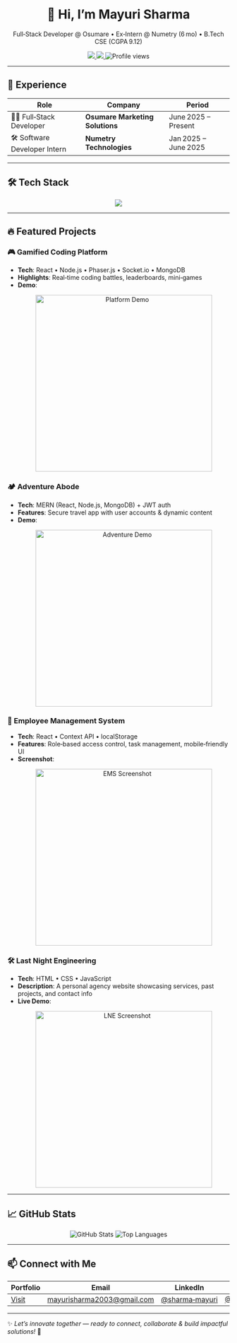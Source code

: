 <div align="center">
  <h1>👋 Hi, I’m <strong>Mayuri Sharma</strong></h1>
  <p>Full‑Stack Developer @ Osumare • Ex‑Intern @ Numetry (6 mo) • B.Tech CSE (CGPA 9.12)</p>
  <p>
    <a href="https://linkedin.com/in/sharma-mayuri">
      <img src="https://img.shields.io/badge/LinkedIn-0A66C2?style=for-the-badge&logo=linkedin&logoColor=white"/>
    </a>
    <a href="mailto:mayurisharma2003@gmail.com">
      <img src="https://img.shields.io/badge/Email-D14836?style=for-the-badge&logo=gmail&logoColor=white"/>
    </a>
    <img src="https://komarev.com/ghpvc/?username=Smayuraa&style=flat-square" alt="Profile views"/>
  </p>
</div>

---

## 💼 Experience

| Role                     | Company                              | Period              |
|--------------------------|---------------------------------------|---------------------|
| 🧑‍💻 Full‑Stack Developer | **Osumare Marketing Solutions**       | June 2025 – Present |
| 🛠️ Software Developer Intern | **Numetry Technologies**          | Jan 2025 – June 2025 |

---

## 🛠️ Tech Stack  
<p align="center">
  <img src="https://skillicons.dev/icons?i=js,react,nodejs,mongodb,html,css,java,git" />
</p>

---

## 🔥 Featured Projects

### 🎮 Gamified Coding Platform  
- **Tech**: React • Node.js • Phaser.js • Socket.io • MongoDB  
- **Highlights**: Real‑time coding battles, leaderboards, mini‑games  
- **Demo**:  
  <p align="center">
    <img src="images/gamified-demo.gif" width="400" alt="Platform Demo"/>
  </p>

### 🏕️ Adventure Abode  
- **Tech**: MERN (React, Node.js, MongoDB) + JWT auth  
- **Features**: Secure travel app with user accounts & dynamic content  
- **Demo**:  
  <p align="center"><a href="https://adventureabode.onrender.com/" target="_blank">
    <img src="images/adventure-demo.gif" width="400" alt="Adventure Demo"/>
  </a></p>

### 💼 Employee Management System  
- **Tech**: React • Context API • localStorage  
- **Features**: Role‑based access control, task management, mobile‑friendly UI  
- **Screenshot**:  
  <p align="center"> <a href="https://emptrack.netlify.app/" target="_blank">
    <img src="images/ems-screenshot.png" width="400" alt="EMS Screenshot"/>
  </a></p>

### 🛠️ Last Night Engineering  
- **Tech**: HTML • CSS • JavaScript  
- **Description**: A personal agency website showcasing services, past projects, and contact info  
- **Live Demo**:  
  <p align="center"><a href="https://last-night-engineering.onrender.com/" target="_blank">
    <img src="https://img.freepik.com/premium-vector/hotel-booking-icon-simple-element-illustration-hotel-booking-concept-symbol-design-can-be-used-web-mobile_159242-7924.jpg" width="400" alt="LNE Screenshot"/>
  </a></p>

---

## 📈 GitHub Stats  
<p align="center">
  <img src="https://github-readme-stats.vercel.app/api?username=Smayuraa&show_icons=true&theme=radical" alt="GitHub Stats"/>
  <img src="https://github-readme-stats.vercel.app/api/top-langs/?username=Smayuraa&layout=compact&theme=radical" alt="Top Languages"/>
</p>

---

## 📫 Connect with Me

| Portfolio | Email | LinkedIn | GitHub |
|-----------|-------|----------|--------|
| [Visit](https://portfolio-mern-stack-iakh.vercel.app/) | [mayurisharma2003@gmail.com](mailto:mayurisharma2003@gmail.com) | [@sharma‑mayuri](https://linkedin.com/in/sharma-mayuri) | [@Smayuraa](https://github.com/Smayuraa) |

---

✨ _Let’s innovate together — ready to connect, collaborate & build impactful solutions!_ 🚀
